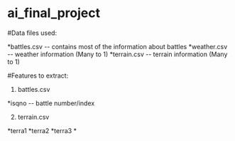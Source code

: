 ai_final_project
================

#Data files used:

*battles.csv -- contains most of the information about battles
*weather.csv -- weather information (Many to 1)
*terrain.csv -- terrain information (Many to 1)

#Features to extract:

1. battles.csv

*isqno -- battle number/index 

2. terrain.csv

*terra1
*terra2
*terra3
*